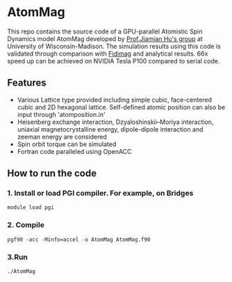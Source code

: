 # AtomMag
This repo contains the source code of a GPU-parallel Atomistic Spin Dynamics model AtomMag developed by [Prof.Jiamian Hu's group](https://mesomod.weebly.com/software.html) at University of Wisconsin-Madison. The simulation results using this code is validated through comparison with [Fidimag](https://fidimag.readthedocs.io/en/latest/ipynb/steepest_descent_atomistic.html) and analytical results. 66x speed up can be achieved on NVIDIA Tesla P100 compared to serial code. 
## Features
* Various Lattice type provided including simple cubic, face-centered cubic and 2D hexagonal lattice. Self-defined atomic position can also be input through 'atomposition.in'
* Heisenberg exchange interaction, Dzyaloshinskii–Moriya interaction, uniaxial magnetocrystalline energy, dipole-dipole interaction and zeeman energy are considered
* Spin orbit torque can be simulated
* Fortran code paralleled using OpenACC

## How to run the code

### 1. Install or load PGI compiler. For example, on Bridges
```
module load pgi
```

### 2. Compile
```
pgf90 -acc -Minfo=accel -o AtomMag AtomMag.f90
```

### 3.Run
```
./AtomMag
```
